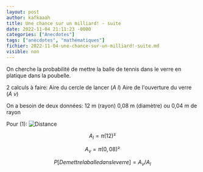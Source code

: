```yaml
---
layout: post
author: kafkaaah
title: Une chance sur un milliard! - suite
date: 2022-11-04 21:11:23 -0000
categories: ["Anecdotes"]
tags: ["anecdotes", "mathématiques"]
fichier: 2022-11-04-une-chance-sur-un-milliard!-suite.md
visible: non
---
```


On cherche la probabilité de mettre la balle de tennis dans le verre en platique dans la poubelle.

2 calculs à faire:
Aire du cercle de lancer ($A~l$)
Aire de l'ouverture du verre ($A~v$)

On a besoin de deux données:
12 m (rayon)
0,08 m (diamètre) ou 0,04 m de rayon

Pour (1):
![Distance](https://erabliere.github.io/web/images/distance.png)


$$A_l = \pi(12)²$$

$$A_v = \pi(0,08)²$$


$$P[De mettre la balle dans le verre] = A_v/A_l$$
